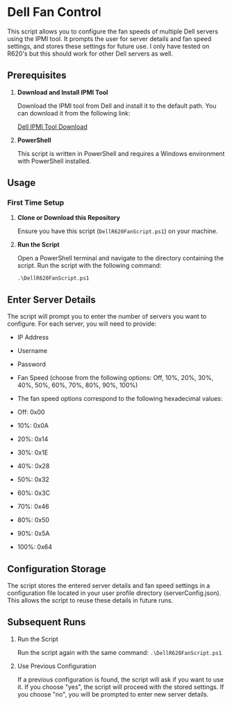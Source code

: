 # Dell Fan Control

This script allows you to configure the fan speeds of multiple Dell servers using the IPMI tool. It prompts the user for server details and fan speed settings, and stores these settings for future use. I only have tested on R620's but this should work for other Dell servers as well. 

## Prerequisites

1. **Download and Install IPMI Tool**

   Download the IPMI tool from Dell and install it to the default path. You can download it from the following link:
   
   [Dell IPMI Tool Download](https://www.dell.com/support/home/en-us/drivers/driversdetails?driverid=m63f3)

2. **PowerShell**

   This script is written in PowerShell and requires a Windows environment with PowerShell installed.

## Usage

### First Time Setup

1. **Clone or Download this Repository**

   Ensure you have this script (`DellR620FanScript.ps1`) on your machine.

2. **Run the Script**

   Open a PowerShell terminal and navigate to the directory containing the script. Run the script with the following command:

   ```.\DellR620FanScript.ps1```
## Enter Server Details

  The script will prompt you to enter the number of servers you want to configure. For each server, you will need to provide:

  - IP Address
  - Username
  - Password
  - Fan Speed (choose from the following options: Off, 10%, 20%, 30%, 40%, 50%, 60%, 70%, 80%, 90%, 100%)
  - The fan speed options correspond to the following hexadecimal values:

   - Off: 0x00
   - 10%: 0x0A
   - 20%: 0x14
   - 30%: 0x1E
   - 40%: 0x28
   - 50%: 0x32
   - 60%: 0x3C
   - 70%: 0x46
   - 80%: 0x50
   - 90%: 0x5A
   - 100%: 0x64
## Configuration Storage

  The script stores the entered server details and fan speed settings in a configuration file located in your user profile directory (serverConfig.json). This allows the script to reuse these details in future runs.

## Subsequent Runs
1. Run the Script

    Run the script again with the same command:
    ```.\DellR620FanScript.ps1```
  
2. Use Previous Configuration

    If a previous configuration is found, the script will ask if you want to use it. If you choose "yes", the script will proceed with the stored settings. If you choose "no", you will be prompted to enter new server details.
